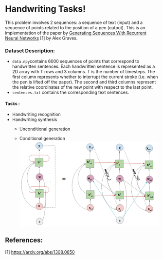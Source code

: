 # Handwriting Tasks!

This problem involves 2 sequences: a sequence of text (input) and a sequence of points related to the position of a pen (output). This is an implementation of the paper by [Generating Sequences With Recurrent Neural Networks](https://arxiv.org/pdf/1308.0850.pdf) [1] by Alex Graves.

### Dataset Description:

- `data.npy`contains 6000 sequences of points that correspond to handwritten sentences. Each handwritten sentence is represented as a 2D array with T rows and 3 columns. T is the number of timesteps. The first column represents whether to interrupt the current stroke (i.e. when the pen is lifted off the paper). The second and third columns represent the relative coordinates of the new point with respect to the last point.
- `sentences.txt` contains the corresponding text sentences.

#### Tasks :

- Handwriting recognition
- Handwriting synthesis
  - Unconditional generation
  
  - Conditional generation
  ![](https://github.com/Akella17/Handwriting_Synthesis/raw/master/utils/handwriting_cond.png)

## References:
 [1] https://arxiv.org/abs/1308.0850
